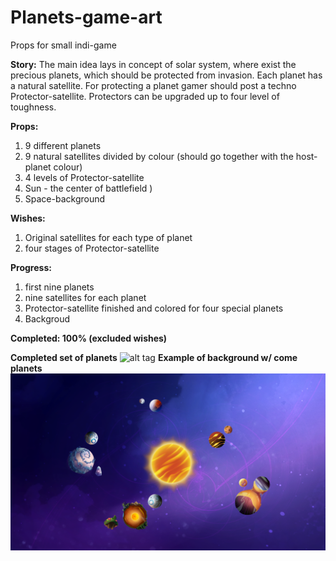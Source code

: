 # Planets-game-art
Props for small indi-game

**Story:**
The main idea lays in concept of solar system, where exist the precious planets, which should be protected from invasion.
Each planet has a natural satellite.
For protecting a planet gamer should post a techno Protector-satellite. Protectors can be upgraded up to four level of toughness.

**Props:**
1. 9 different planets
2. 9 natural satellites divided by colour (should go together with the host-planet colour)
3. 4 levels of Protector-satellite
4. Sun - the center of battlefield )
5. Space-background

**Wishes:**
1. Original satellites for each type of planet
2. four stages of Protector-satellite

**Progress:**
1. first nine planets
2. nine satellites for each planet
3. Protector-satellite finished and colored for four special planets
4. Backgroud

**Completed: 100% (excluded wishes)**

**Completed set of planets**
![alt tag](https://github.com/WriteWrote/Planets-game-art/blob/2dae163d0eb89784f13e78358928d550cdad92b6/result/result.png "Completed set of planets")​
**Example of background w/ come planets**
![alt tag](https://github.com/WriteWrote/Planets-game-art/blob/2dae163d0eb89784f13e78358928d550cdad92b6/result/%D0%BF%D1%80%D0%B8%D0%BC%D0%B5%D1%80.png "Example")​

